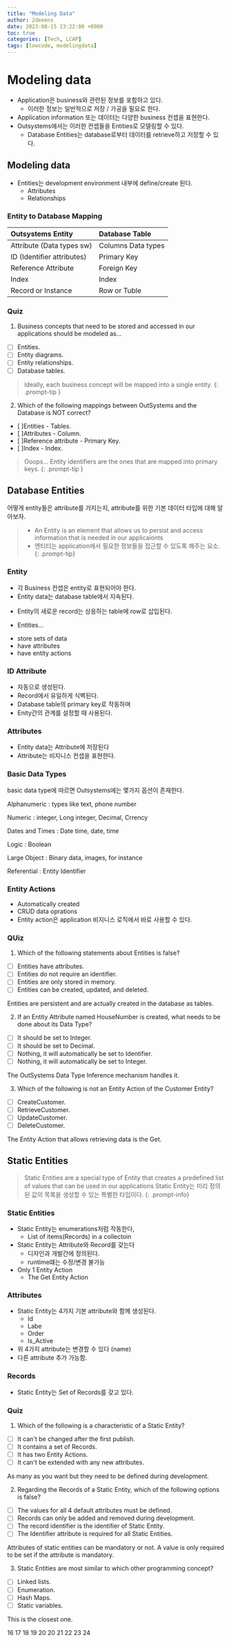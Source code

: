 ```yaml
---
title: "Modeling Data"
author: 2deeens
date: 2023-08-15 23:22:00 +0900
toc: true
categories: [Tech, LCAP]
tags: [lowcode, modelingdata]
---
```


# Modeling data

- Application은 business와 관련된 정보를 포함하고 있다.
  + 이러한 정보는 일반적으로 저장 / 가공을 필요로 한다.
- Application information 또는 데이터는 다양한 business 컨셉을 표현한다.
- Outsystems에서는 이러한 컨셉들을 Entities로 모델링할 수 있다.
  + Database Entities는 database로부터 데이터를 retrieve하고 저장할 수 있다.

## Modeling data
- Entities는 development environment 내부에 define/create 된다.
  + Attributes
  + Relationships

### Entity to Database Mapping

| Outsystems Entity            | Database Table       | 
|:-----------------------------|:---------------------|
| Attribute (Data types sw)    | Columns Data types   |
| ID (Identifier attributes)   | Primary Key          |
| Reference Attribute          | Foreign Key          |
| Index                        | Index                |
| Record or Instance           | Row or Tuble         |


### Quiz
1. Business concepts that need to be stored and accessed in our applications should be modeled as...

+ [ ] Entities.
+ [ ] Entity diagrams.
+ [ ] Entity relationships.
+ [ ] Database tables.

> Ideally, each business concept will be mapped into a single entity.
{: .prompt-tip }


2. Which of the following mappings between OutSystems and the Database is NOT correct?

+ [ ]Entities - Tables.
+ [ ]Attributes - Column.
+ [ ]Reference attribute - Primary Key.
+ [ ]Index - Index.

> Ooops... Entity identifiers are the ones that are mapped into primary keys.
{: .prompt-tip }


## Database Entities

어떻게 entity들은 attribute를 가지는지, attribute를 위한 기본 데이터 타입에 대해 알아보자.

> * An Entity is an element that allows us to persist and access information that is needed in our applicaionts
> * 엔티티는 application에서 필요한 정보들을 접근할 수 있도록 해주는 요소.
{: .prompt-tip}

### Entity
- 각 Business 컨셉은 entity로 표현되어야 한다.
- Entity data는 database table에서 지속된다.
 + Entity의 새로운 record는 상응하는 table에 row로 삽입된다.
- Entities...
 + store sets of data
 + have attributes
 + have entity actions

### ID Attribute
- 자동으로 생성된다.
- Record에서 유일하게 식벽된다.
- Database table의 primary key로 작동하며
- Enity간의 관계를 설정할 때 사용된다.

### Attributes
- Entity data는 Attribute에 저장된다
- Attribute는 비지니스 컨셉을 표현한다.

### Basic Data Types
basic data type에 따르면 Outsystems에는 몇가지 옵션이 존재한다.

Alphanumeric
: types like text, phone number

Numeric
: integer, Long integer, Decimal, Crrency

Dates and Times
: Date time, date, time

Logic
: Boolean

Large Object
: Binary data, images, for instance

Referential
: Entity Identifier

### Entity Actions
- Automatically created
- CRUD data oprations
- Entity action은 application 비지니스 로직에서 바로 사용할 수 있다.

### QUiz
1. Which of the following statements about Entities is false?

+ [ ] Entities have attributes.
+ [ ] Entities do not require an identifier.
+ [ ] Entities are only stored in memory.
+ [ ] Entities can be created, updated, and deleted.

Entities are persistent and are actually created in the database as tables.

2. If an Entity Attribute named HouseNumber is created, what needs to be done about its Data Type?

+ [ ] It should be set to Integer.
+ [ ] It should be set to Decimal.
+ [ ] Nothing, it will automatically be set to Identifier.
+ [ ] Nothing, it will automatically be set to Integer.

The OutSystems Data Type Inference mechanism handles it.

3. Which of the following is not an Entity Action of the Customer Entity?

+ [ ] CreateCustomer.
+ [ ] RetrieveCustomer.
+ [ ] UpdateCustomer.
+ [ ] DeleteCustomer.

The Entity Action that allows retrieving data is the Get.

## Static Entities

> Static Entities are a special type of Entity that creates a predefined list of values that can be used in our applications
> Static Entity는 미리 정의된 값의 목록을 생성할 수 있는 특별한 타입이다.
{: .prompt-info}

### Static Entities
- Static Entity는 enumerations처럼 작동한다,
  + List of items(Records) in a collectoin
- Static Entity는 Attribute와 Record를 갖는다
  + 디자인과 개발간에 정의된다.
  + runtime떄는 수정/변경 불가능
- Only 1 Entity Action
  + The Get Entity Action

 ### Attributes
 - Static Entity는 4가지 기본 attribute와 함께 생성된다.
   + Id
   + Labe
   + Order
   + Is_Active
- 위 4가지 attribute는 변경할 수 있다 (name)
- 다른 attribute 추가 가능함.

### Records
- Static Entity는 Set of Records를 갖고 있다.

### Quiz
1. Which of the following is a characteristic of a Static Entity?

+ [ ] It can't be changed after the first publish.
+ [ ] It contains a set of Records.
+ [ ] It has two Entity Actions.
+ [ ] It can't be extended with any new attributes.

As many as you want but they need to be defined during development.

2. Regarding the Records of a Static Entity, which of the following options is false?

+ [ ] The values for all 4 default attributes must be defined.
+ [ ] Records can only be added and removed during development.
+ [ ] The record identifier is the identifier of Static Entity.
+ [ ] The Identifier attribute is required for all Static Entities.

Attributes of static entities can be mandatory or not. A value is only required to be set if the attribute is mandatory.

3. Static Entities are most similar to which other programming concept?

+ [ ] Linked lists.
+ [ ] Enumeration.
+ [ ] Hash Maps.
+ [ ] Static variables.

This is the closest one.

16 17 18
19 20
20 21
22 23
24